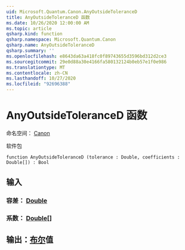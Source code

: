 ```yaml
---
uid: Microsoft.Quantum.Canon.AnyOutsideToleranceD
title: AnyOutsideToleranceD 函数
ms.date: 10/26/2020 12:00:00 AM
ms.topic: article
qsharp.kind: function
qsharp.namespace: Microsoft.Quantum.Canon
qsharp.name: AnyOutsideToleranceD
qsharp.summary: ''
ms.openlocfilehash: e8643da63a418fc0f89743655d3596bd312d2ce3
ms.sourcegitcommit: 29e0d88a30e4166fa580132124b0eb57e1f0e986
ms.translationtype: MT
ms.contentlocale: zh-CN
ms.lasthandoff: 10/27/2020
ms.locfileid: "92696388"
---
```

# <a name="anyoutsidetoleranced-function"></a>AnyOutsideToleranceD 函数

命名空间： [Canon](xref:Microsoft.Quantum.Canon)

软件包 [](https://nuget.org/packages/)




```qsharp
function AnyOutsideToleranceD (tolerance : Double, coefficients : Double[]) : Bool
```


## <a name="input"></a>输入

### <a name="tolerance--double"></a>容差： [Double](xref:microsoft.quantum.lang-ref.double)




### <a name="coefficients--double"></a>系数： [Double](xref:microsoft.quantum.lang-ref.double)[]





## <a name="output--bool"></a>输出：[布尔](xref:microsoft.quantum.lang-ref.bool)值

